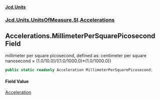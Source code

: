 #### [Jcd.Units](index.md 'index')
### [Jcd.Units.UnitsOfMeasure.SI](Jcd.Units.UnitsOfMeasure.SI.md 'Jcd.Units.UnitsOfMeasure.SI').[Accelerations](Accelerations.md 'Jcd.Units.UnitsOfMeasure.SI.Accelerations')

## Accelerations.MillimeterPerSquarePicosecond Field

millimeter per square picosecond, defined as: centimeter per square nanosecond × (1.0/10.0)/((1.0/1000.0)*(1.0/1000.0))

```csharp
public static readonly Acceleration MillimeterPerSquarePicosecond;
```

#### Field Value
[Acceleration](Acceleration.md 'Jcd.Units.UnitTypes.Acceleration')